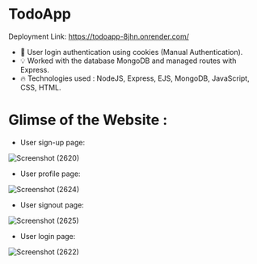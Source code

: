 # TodoApp

Deployment Link: https://todoapp-8jhn.onrender.com/

- 🔑 User login authentication using cookies (Manual Authentication).
- 💡 Worked with the database MongoDB and managed routes with Express.
- 🔥 Technologies used : NodeJS, Express, EJS, MongoDB, JavaScript, CSS, HTML.

# Glimse of the Website :

- User sign-up page:

![Screenshot (2620)](https://github.com/sriramsanthosh/TodoApp/assets/95128072/f276707b-2ba5-4d62-8201-cbc9645a7cbf)

- User profile page:

![Screenshot (2624)](https://github.com/sriramsanthosh/TodoApp/assets/95128072/6c6b91f7-9738-4645-86e2-fbdccd743eda)

- User signout page:

![Screenshot (2625)](https://github.com/sriramsanthosh/TodoApp/assets/95128072/6e895b50-98c3-450e-9d84-f1951a900100)

- User login page:

![Screenshot (2622)](https://github.com/sriramsanthosh/TodoApp/assets/95128072/b24505d1-39ff-44eb-b1fa-259b15217bf7)
